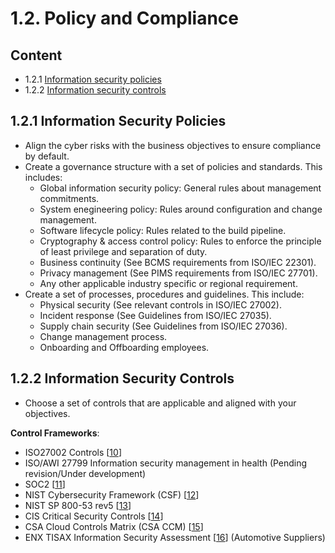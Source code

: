 # 1.2. Policy and Compliance

## Content
* 1.2.1 [Information security policies](#121-information-security-policies)
* 1.2.2 [Information security controls](#122-information-security-controls)

## 1.2.1 Information Security Policies
* Align the cyber risks with the business objectives to ensure compliance by default.
* Create a governance structure with a set of policies and standards. This includes:
  * Global information security policy: General rules about management commitments.
  * System enegineering policy: Rules around configuration and change management.
  * Software lifecycle policy: Rules related to the build pipeline.
  * Cryptography & access control policy: Rules to enforce the principle of least privilege and separation of duty.
  * Business continuity (See BCMS requirements from ISO/IEC 22301).
  * Privacy management (See PIMS requirements from ISO/IEC 27701).
  * Any other applicable industry specific or regional requirement.
* Create a set of processes, procedures and guidelines. This include:
  * Physical security (See relevant controls in ISO/IEC 27002).
  * Incident response (See Guidelines from ISO/IEC 27035).
  * Supply chain security (See Guidelines from ISO/IEC 27036).
  * Change management process.
  * Onboarding and Offboarding employees.


## 1.2.2 Information Security Controls
* Choose a set of controls that are applicable and aligned with your objectives.

**Control Frameworks**:
* ISO27002 Controls [[10](../references.md#110-iso27002-controls)]
* ISO/AWI 27799 Information security management in health (Pending revision/Under development)
* SOC2 [[11](../references.md#111-soc2)]
* NIST Cybersecurity Framework (CSF) [[12](../references.md#112-nist-cybersecurity-framework)]
* NIST SP 800-53 rev5 [[13](../references.md#112-nist-sp-800-53-rev5)]
* CIS Critical Security Controls [[14](../references.md#114-cis-critical-security-controls)]
* CSA Cloud Controls Matrix (CSA CCM) [[15](../references.md#115-csa-cloud-controls-matrix)]
* ENX TISAX Information Security Assessment [[16](../references.md#116-enx-tisax-isa)] (Automotive Suppliers)
